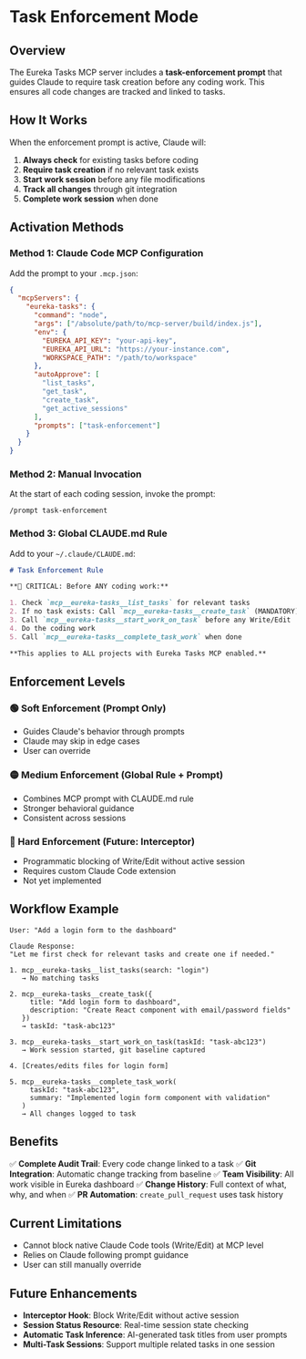 # Task Enforcement Mode

## Overview

The Eureka Tasks MCP server includes a **task-enforcement prompt** that guides Claude to require task creation before any coding work. This ensures all code changes are tracked and linked to tasks.

## How It Works

When the enforcement prompt is active, Claude will:

1. **Always check** for existing tasks before coding
2. **Require task creation** if no relevant task exists
3. **Start work session** before any file modifications
4. **Track all changes** through git integration
5. **Complete work session** when done

## Activation Methods

### Method 1: Claude Code MCP Configuration

Add the prompt to your `.mcp.json`:

```json
{
  "mcpServers": {
    "eureka-tasks": {
      "command": "node",
      "args": ["/absolute/path/to/mcp-server/build/index.js"],
      "env": {
        "EUREKA_API_KEY": "your-api-key",
        "EUREKA_API_URL": "https://your-instance.com",
        "WORKSPACE_PATH": "/path/to/workspace"
      },
      "autoApprove": [
        "list_tasks",
        "get_task",
        "create_task",
        "get_active_sessions"
      ],
      "prompts": ["task-enforcement"]
    }
  }
}
```

### Method 2: Manual Invocation

At the start of each coding session, invoke the prompt:

```
/prompt task-enforcement
```

### Method 3: Global CLAUDE.md Rule

Add to your `~/.claude/CLAUDE.md`:

```markdown
# Task Enforcement Rule

**🔴 CRITICAL: Before ANY coding work:**

1. Check `mcp__eureka-tasks__list_tasks` for relevant tasks
2. If no task exists: Call `mcp__eureka-tasks__create_task` (MANDATORY)
3. Call `mcp__eureka-tasks__start_work_on_task` before any Write/Edit
4. Do the coding work
5. Call `mcp__eureka-tasks__complete_task_work` when done

**This applies to ALL projects with Eureka Tasks MCP enabled.**
```

## Enforcement Levels

### 🟢 Soft Enforcement (Prompt Only)
- Guides Claude's behavior through prompts
- Claude may skip in edge cases
- User can override

### 🟡 Medium Enforcement (Global Rule + Prompt)
- Combines MCP prompt with CLAUDE.md rule
- Stronger behavioral guidance
- Consistent across sessions

### 🔴 Hard Enforcement (Future: Interceptor)
- Programmatic blocking of Write/Edit without active session
- Requires custom Claude Code extension
- Not yet implemented

## Workflow Example

```
User: "Add a login form to the dashboard"

Claude Response:
"Let me first check for relevant tasks and create one if needed."

1. mcp__eureka-tasks__list_tasks(search: "login")
   → No matching tasks

2. mcp__eureka-tasks__create_task({
     title: "Add login form to dashboard",
     description: "Create React component with email/password fields"
   })
   → taskId: "task-abc123"

3. mcp__eureka-tasks__start_work_on_task(taskId: "task-abc123")
   → Work session started, git baseline captured

4. [Creates/edits files for login form]

5. mcp__eureka-tasks__complete_task_work(
     taskId: "task-abc123",
     summary: "Implemented login form component with validation"
   )
   → All changes logged to task
```

## Benefits

✅ **Complete Audit Trail**: Every code change linked to a task
✅ **Git Integration**: Automatic change tracking from baseline
✅ **Team Visibility**: All work visible in Eureka dashboard
✅ **Change History**: Full context of what, why, and when
✅ **PR Automation**: `create_pull_request` uses task history

## Current Limitations

- Cannot block native Claude Code tools (Write/Edit) at MCP level
- Relies on Claude following prompt guidance
- User can still manually override

## Future Enhancements

- **Interceptor Hook**: Block Write/Edit without active session
- **Session Status Resource**: Real-time session state checking
- **Automatic Task Inference**: AI-generated task titles from user prompts
- **Multi-Task Sessions**: Support multiple related tasks in one session
